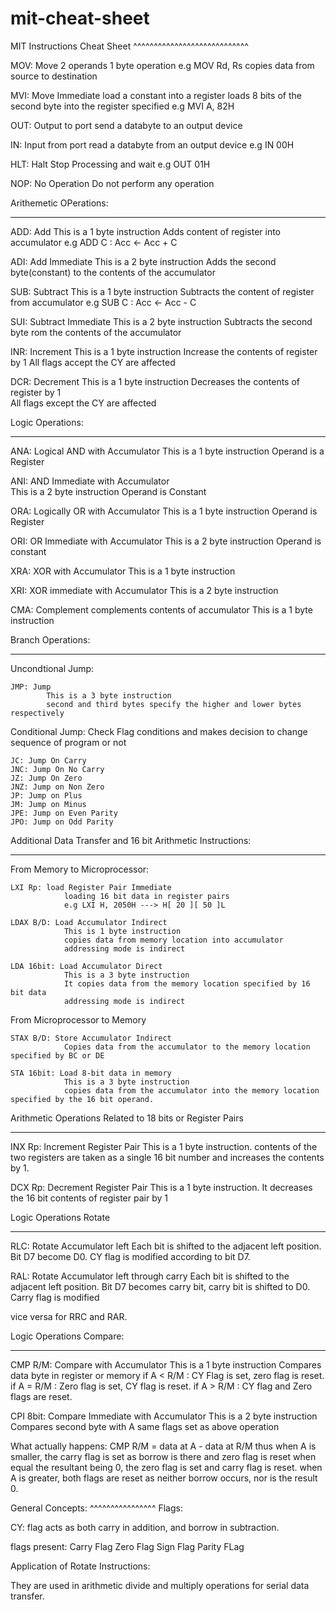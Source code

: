 # mit-cheat-sheet

MIT Instructions Cheat Sheet
^^^^^^^^^^^^^^^^^^^^^^^^^^^^

MOV: Move
		2 operands
		1 byte operation
		e.g MOV Rd, Rs copies data from source to destination

MVI: Move Immediate
		load a constant into a register
		loads 8 bits of the second byte into the register specified
		e.g MVI A, 82H

OUT: Output to port
		send a databyte to an output device

IN:  Input from port
		read a databyte from an output device
		e.g IN 00H

HLT: Halt 
		Stop Processing and wait
		e.g OUT 01H

NOP: No Operation
		Do not perform any operation

Arithemetic OPerations:
**********************

ADD: Add
		This is a 1 byte instruction
		Adds content of register into accumulator
		e.g ADD C : Acc <- Acc + C

ADI: Add Immediate
		This is a 2 byte instruction
		Adds the second byte(constant) to the contents of the accumulator

SUB: Subtract
		This is a 1 byte instruction
		Subtracts the content of register from accumulator
		e.g SUB C : Acc <- Acc - C

SUI: Subtract Immediate
		This is a 2 byte instruction
		Subtracts the second byte rom the contents of the accumulator

INR: Increment
		This is a 1 byte instruction
		Increase the contents of register by 1
		All flags accept the CY are affected

DCR: Decrement
		This is a 1 byte instruction
		Decreases the contents of register by 1		
		All flags except the CY are affected

Logic Operations:
*****************

ANA: Logical AND 
		with Accumulator
		This is a 1 byte instruction
		Operand is a Register

ANI: AND Immediate 
		with Accumulator 				
		This is a 2 byte instruction
		Operand is Constant

ORA: Logically OR 
		with Accumulator
		This is a 1 byte instruction
		Operand is Register

ORI: OR Immediate 
		with Accumulator
		This is a 2 byte instruction
		Operand is constant

XRA: XOR 
		with Accumulator
		This is a 1 byte instruction

XRI: XOR immediate
		with Accumulator
		This is a 2 byte instruction

CMA: Complement
		complements contents of accumulator
		This is a 1 byte instruction

Branch Operations:
******************
Uncondtional Jump:

	JMP: Jump
			This is a 3 byte instruction
			second and third bytes specify the higher and lower bytes respectively

Conditional Jump: Check Flag conditions and makes decision to change sequence of program or not

	JC: Jump On Carry
	JNC: Jump On No Carry
	JZ: Jump On Zero
	JNZ: Jump on Non Zero
	JP: Jump on Plus
	JM: Jump on Minus
	JPE: Jump on Even Parity
	JPO: Jump on Odd Parity
	
Additional Data Transfer and 16 bit Arithmetic Instructions:
***********************************************************
From Memory to Microprocessor:

	LXI Rp: load Register Pair Immediate
				loading 16 bit data in register pairs
				e.g LXI H, 2050H ---> H[ 20 ][ 50 ]L

	LDAX B/D: Load Accumulator Indirect
				This is 1 byte instruction
				copies data from memory location into accumulator
				addressing mode is indirect

	LDA 16bit: Load Accumulator Direct
				This is a 3 byte instruction
				It copies data from the memory location specified by 16 bit data
				addressing mode is indirect

From Microprocessor to Memory

	STAX B/D: Store Accumulator Indirect
				Copies data from the accumulator to the memory location specified by BC or DE

	STA	16bit: Load 8-bit data in memory
				This is a 3 byte instruction
				copies data from the accumulator into the memory location specified by the 16 bit operand.

Arithmetic Operations Related to 18 bits or Register Pairs
**********************************************************

INX Rp: Increment Register Pair
			This is a 1 byte instruction.
			contents of the two registers are taken as a single 16 bit number and increases the contents by 1.

DCX Rp: Decrement Register Pair
			This is a 1 byte instruction.
			It decreases the 16 bit contents of register pair by 1


Logic Operations Rotate
***********************

RLC: Rotate Accumulator left
		Each bit is shifted to the adjacent left position. Bit D7 become D0.
		CY flag is modified according to bit D7.

RAL: Rotate Accumulator left through carry
		Each bit is shifted to the adjacent left position. Bit D7 becomes carry bit, carry bit is shifted to D0.
		Carry flag is modified

vice versa for RRC and RAR.

Logic Operations Compare:
************************

CMP R/M: Compare with Accumulator
			This is a 1 byte instruction
			Compares data byte in register or memory
			if A < R/M : CY Flag is set, zero flag is reset.
			if A = R/M : Zero flag is set, CY flag is reset.
			if A > R/M : CY flag and Zero flags are reset.

CPI 8bit: Compare Immediate with Accumulator
			This is a 2 byte instruction
			Compares second byte with A
			same flags set as above operation

What actually happens:
CMP R/M = data at A - data at R/M
			thus when A is smaller, the carry flag is set as borrow is there and zero flag is reset
			when equal the resultant being 0, the zero flag is set and carry flag is reset.
			when A is greater, both flags are reset as neither borrow occurs, nor is the result 0.

			






					 		 
							



General Concepts:
^^^^^^^^^^^^^^^^
Flags: 

CY: flag acts as both carry in addition, and borrow in subtraction.

flags present:
	Carry Flag
	Zero Flag
	Sign Flag
	Parity FLag

Application of Rotate Instructions:

They are used in arithmetic divide and multiply operations for serial data transfer.
